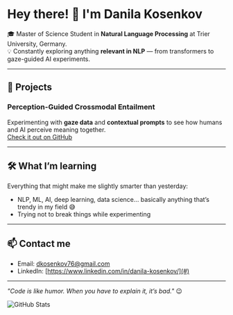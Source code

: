 # Hey there! 👋 I'm Danila Kosenkov

🎓 Master of Science Student in **Natural Language Processing** at Trier University, Germany.  
💡 Constantly exploring anything **relevant in NLP** — from transformers to gaze-guided AI experiments.  

---

## 🚀 Projects

### **Perception-Guided Crossmodal Entailment**
Experimenting with **gaze data** and **contextual prompts** to see how humans and AI perceive meaning together.  
[Check it out on GitHub](#)  

---

## 🛠 What I’m learning
Everything that might make me slightly smarter than yesterday:  
- NLP, ML, AI, deep learning, data science… basically anything that’s trendy in my field 😅  
- Trying not to break things while experimenting  

---

## 📫 Contact me
- Email: [dkosenkov76@gmail.com](mailto:dkosenkov76@gmail.com)  
- LinkedIn: [https://www.linkedin.com/in/danila-kosenkov/](#)  

---

*"Code is like humor. When you have to explain it, it’s bad."* 😉  

![GitHub Stats](https://github-readme-stats.vercel.app/api?username=your-username&show_icons=true&theme=radical)
